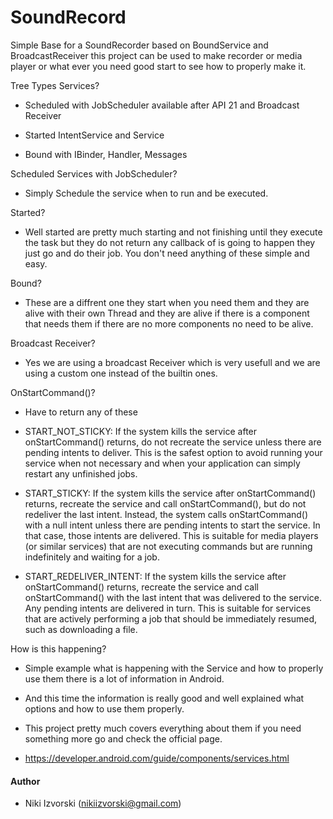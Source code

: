 # SoundRecord
Simple Base for a SoundRecorder based on BoundService and BroadcastReceiver this project can be used to make recorder or media player or what ever you need good start to see how to properly make it.

Tree Types Services?

- Scheduled with JobScheduler available after API 21 and Broadcast Receiver 

- Started IntentService and Service

- Bound with IBinder, Handler, Messages

Scheduled Services with JobScheduler?

- Simply Schedule the service when to run and be executed.

Started?

- Well started are pretty much starting and not finishing until they execute the task but they do not return any callback of
is going to happen they just go and do their job. You don't need anything of these simple and easy.

Bound?

- These are a diffrent one they start when you need them and they are alive with their own Thread and they are alive if there
is a component that needs them if there are no more components no need to be alive.

Broadcast Receiver?

- Yes we are using a broadcast Receiver which is very usefull and we are using a custom one instead of the builtin ones.

OnStartCommand()?

- Have to return any of these

- START_NOT_STICKY: If the system kills the service after onStartCommand() returns, 
do not recreate the service unless there are pending intents to deliver. 
This is the safest option to avoid running your service when not necessary and 
when your application can simply restart any unfinished jobs.

- START_STICKY: If the system kills the service after onStartCommand() returns, 
recreate the service and call onStartCommand(), but do not redeliver the last intent. 
Instead, the system calls onStartCommand() with a null intent unless there are pending intents to start the service. 
In that case, those intents are delivered. This is suitable for media players (or similar services) 
that are not executing commands but are running indefinitely and waiting for a job.

- START_REDELIVER_INTENT: If the system kills the service after onStartCommand() returns, 
recreate the service and call onStartCommand() with the last intent that was delivered to the service.
Any pending intents are delivered in turn. This is suitable for services that are actively performing a job 
that should be immediately resumed, such as downloading a file.

How is this happening?

- Simple example what is happening with the Service and how to properly use them there is a lot of information in Android.

- And this time the information is really good and well explained what options and how to use them properly.

- This project pretty much covers everything about them if you need something more go and check the official page.

- https://developer.android.com/guide/components/services.html

#### Author

- Niki Izvorski (nikiizvorski@gmail.com)

